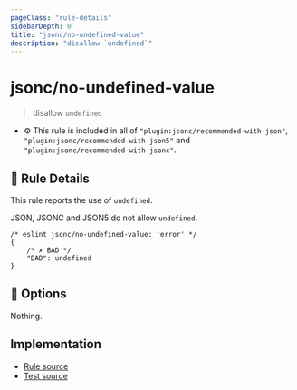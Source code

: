 ```yaml
---
pageClass: "rule-details"
sidebarDepth: 0
title: "jsonc/no-undefined-value"
description: "disallow `undefined`"
---
```

# jsonc/no-undefined-value

> disallow `undefined`

- :gear: This rule is included in all of `"plugin:jsonc/recommended-with-json"`, `"plugin:jsonc/recommended-with-json5"` and `"plugin:jsonc/recommended-with-jsonc"`.

## :book: Rule Details

This rule reports the use of `undefined`.

JSON, JSONC and JSON5 do not allow `undefined`.

<eslint-code-block>

<!-- eslint-skip -->

```json5
/* eslint jsonc/no-undefined-value: 'error' */
{
    /* ✗ BAD */
    "BAD": undefined
}
```

</eslint-code-block>

## :wrench: Options

Nothing.

## Implementation

- [Rule source](https://github.com/ota-meshi/eslint-plugin-jsonc/blob/master/lib/rules/no-undefined-value.ts)
- [Test source](https://github.com/ota-meshi/eslint-plugin-jsonc/blob/master/tests/lib/rules/no-undefined-value.js)
